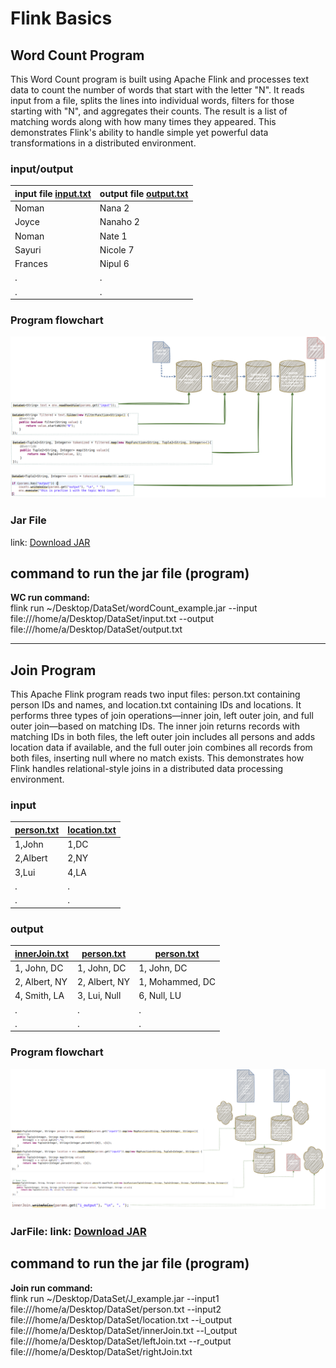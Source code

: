 # Flink Basics

## Word Count Program

This Word Count program is built using Apache Flink and processes text data to count the number of words that start with the letter "N". It reads input from a file, splits the lines into individual words, filters for those starting with "N", and aggregates their counts. The result is a list of matching words along with how many times they appeared. This demonstrates Flink's ability to handle simple yet powerful data transformations in a distributed environment.

### input/output

| input file [input.txt](../files/input.txt) | output file [output.txt](../files/output.txt) |
| ------------------------------------------ | --------------------------------------------- |
| Noman                                      | Nana 2                                        |
| Joyce                                      | Nanaho 2                                      |
| Noman                                      | Nate 1                                        |
| Sayuri                                     | Nicole 7                                      |
| Frances                                    | Nipul 6                                       |
| .                                          | .                                             |
| .                                          | .                                             |

### Program flowchart

![Word Count Program Flowchart](../images/wc.png)

### Jar File

link: [Download JAR](../jar_files/wordCount_example.jar)

## command to run the jar file (program)

**WC run command:**<br/>
flink run ~/Desktop/DataSet/wordCount_example.jar --input file:///home/a/Desktop/DataSet/input.txt --output file:///home/a/Desktop/DataSet/output.txt

---

## Join Program

This Apache Flink program reads two input files: person.txt containing person IDs and names, and location.txt containing IDs and locations. It performs three types of join operations—inner join, left outer join, and full outer join—based on matching IDs. The inner join returns records with matching IDs in both files, the left outer join includes all persons and adds location data if available, and the full outer join combines all records from both files, inserting null where no match exists. This demonstrates how Flink handles relational-style joins in a distributed data processing environment.

### input

| [person.txt](../files/person.txt) | [location.txt](../files/location.txt) |
| --------------------------------- | ------------------------------------- |
| 1,John                            | 1,DC                                  |
| 2,Albert                          | 2,NY                                  |
| 3,Lui                             | 4,LA                                  |
| .                                 | .                                     |
| .                                 | .                                     |

### output

| [innerJoin.txt](../files/person.txt) | [person.txt](../files/person.txt) | [person.txt](../files/person.txt) |
| ------------------------------------ | --------------------------------- | --------------------------------- |
| 1, John, DC                          | 1, John, DC                       | 1, John, DC                       |
| 2, Albert, NY                        | 2, Albert, NY                     | 1, Mohammed, DC                   |
| 4, Smith, LA                         | 3, Lui, Null                      | 6, Null, LU                       |
| .                                    | .                                 | .                                 |
| .                                    | .                                 | .                                 |

### Program flowchart

![Inner Join program Flowchart](../images/InnerJoin.drawio.png)

### JarFile: link: [Download JAR](../jar_files/J_example.jar)

## command to run the jar file (program)

**Join run command:**<br/>
flink run ~/Desktop/DataSet/J_example.jar --input1 file:///home/a/Desktop/DataSet/person.txt --input2 file:///home/a/Desktop/DataSet/location.txt --i_output file:///home/a/Desktop/DataSet/innerJoin.txt --l_output file:///home/a/Desktop/DataSet/leftJoin.txt --r_output file:///home/a/Desktop/DataSet/rightJoin.txt
